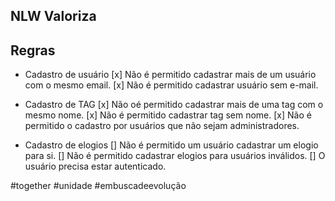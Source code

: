## NLW Valoriza

## Regras

- Cadastro de usuário 
 [x] Não é permitido cadastrar mais de um usuário com o mesmo email.
 [x] Não é permitido cadastrar usuário sem e-mail.

- Cadastro de TAG
 [x] Não oé permitido cadastrar mais de uma tag com o mesmo nome.
 [x] Não é permitido cadastrar tag sem nome.
 [x] Não é permitido o cadastro por usuários que não sejam administradores.

- Cadastro de elogios
 [] Não é permitido um usuário cadastrar um elogio para si.
 [] Não é permitido cadastrar elogios para usuários inválidos.
 [] O usuário precisa estar autenticado.


 #together
 #unidade
 #embuscadeevolução